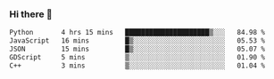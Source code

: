 ### Hi there 👋

<!--START_SECTION:waka-->

```txt
Python       4 hrs 15 mins   █████████████████████▒░░░   84.98 %
JavaScript   16 mins         █▒░░░░░░░░░░░░░░░░░░░░░░░   05.53 %
JSON         15 mins         █▒░░░░░░░░░░░░░░░░░░░░░░░   05.07 %
GDScript     5 mins          ▒░░░░░░░░░░░░░░░░░░░░░░░░   01.90 %
C++          3 mins          ▒░░░░░░░░░░░░░░░░░░░░░░░░   01.04 %
```

<!--END_SECTION:waka-->
